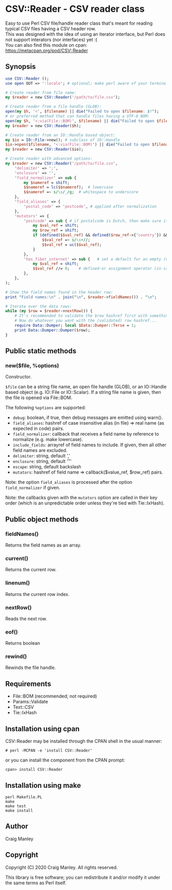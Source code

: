 # CSV::Reader - CSV reader class

Easy to use Perl CSV file/handle reader class that's meant for reading typical CSV files having a CSV header row.\
This was designed with the idea of using an iterator interface, but Perl does not support interators (nor interfaces) yet :(\
You can also find this module on cpan: https://metacpan.org/pod/CSV::Reader

Synopsis
--------
```perl
use CSV::Reader ();
use open OUT => ':locale'; # optional; make perl aware of your terminal's encoding

# Create reader from file name:
my $reader = new CSV::Reader('/path/to/file.csv');

# Create reader from a file handle (GLOB):
open(my $h, '<', $filename) || die("Failed to open $filename: $!");
# or preferred method that can handle files having a UTF-8 BOM:
open(my $h, '<:via(File::BOM)', $filename) || die("Failed to open $filename: $!");
my $reader = new CSV::Reader($h);

# Create reader from an IO::Handle based object:
my $io = IO::File->new(); # subclass of IO::Handle
$io->open($filename, '<:via(File::BOM)') || die("Failed to open $filename: $!");
my $reader = new CSV::Reader($io);

# Create reader with advanced options:
my $reader = new CSV::Reader('/path/to/file.csv',
	'delimiter' => ';',
	'enclosure' => '',
	'field_normalizer' => sub {
		my $nameref = shift;
		$$nameref = lc($$nameref);	# lowercase
		$$nameref =~ s/\s/_/g;	# whitespace to underscore
	},
	'field_aliases'	=> {
		'postal_code' => 'postcode', # applied after normalization
	},
	'mutators' => {
		'postcode' => sub {	# if postalcode is Dutch, then make sure it has no spaces and is in uppercase.
			my $val_ref = shift;
			my $row_ref = shift;
			if (defined($$val_ref) && defined($row_ref->{'country'}) && ($row_ref->{'country'} eq 'NL')) {
				$$val_ref =~ s/\s+//;
				$$val_ref = uc($$val_ref);
			}
		},
		'has_fiber_internet' => sub {	# set a default for an empty (undef) value
			my $val_ref = shift;
			$$val_ref //= 0;	# defined-or assignment operator (in case you didn't know)
		},
	},
);

# Show the field names found in the header row:
print "Field names:\n" . join("\n", $reader->fieldNames()) . "\n";

# Iterate over the data rows:
while (my $row = $reader->nextRow()) {
	# It's recommended to validate the $row hashref first with something such as Params::Validate.
	# Now do whatever you want with the (validated) row hashref...
	require Data::Dumper; local $Data::Dumper::Terse = 1;
	print Data::Dumper::Dumper($row);
}
```

Public static methods
---------------------

### new($file, %options)

Constructor.

```$file``` can be a string file name, an open file handle (GLOB), or an IO::Handle based object (e.g. IO::File or IO::Scalar).
If a string file name is given, then the file is opened via File::BOM.

The following ```%options``` are supported:

- ```debug```: boolean, if true, then debug messages are emitted using warn().
- ```field_aliases```: hashref of case insensitive alias (in file) => real name (as expected in code) pairs.
- ```field_normalizer```: callback that receives a field name by reference to normalize (e.g. make lowercase).
- ```include_fields```: arrayref of field names to include. If given, then all other field names are excluded.
- ```delimiter```: string, default ','
- ```enclosure```: string, default '"'
- ```escape```: string, default backslash
- ```mutators```: hashref of field name => callback($value_ref, $row_ref) pairs.

Note: the option ```field_aliases``` is processed after the option ```field_normalizer``` if given.

Note: the callbacks given with the ```mutators``` option are called in their key order (which is an unpredictable order unless they're tied with Tie::IxHash).

Public object methods
---------------------

### fieldNames()

Returns the field names as an array.

### current()

Returns the current row.

### linenum()

Returns the current row index.

### nextRow()

Reads the next row.

### eof()

Returns boolean

### rewind()

Rewinds the file handle.

Requirements
------------
- File::BOM (recommended; not required)
- Params::Validate
- Text::CSV
- Tie::IxHash

Installation using cpan
-----------------------
CSV::Reader may be installed through the CPAN shell in the usual manner:
```
# perl -MCPAN -e 'install CSV::Reader'
```
or you can install the component from the CPAN prompt:
```
cpan> install CSV::Reader
```

Installation using make
-----------------------
```
perl Makefile.PL
make
make test
make install
```

Author
------
Craig Manley

Copyright
---------
Copyright (C) 2020 Craig Manley. All rights reserved.

This library is free software; you can redistribute it and/or modify it under the same terms as Perl itself.
